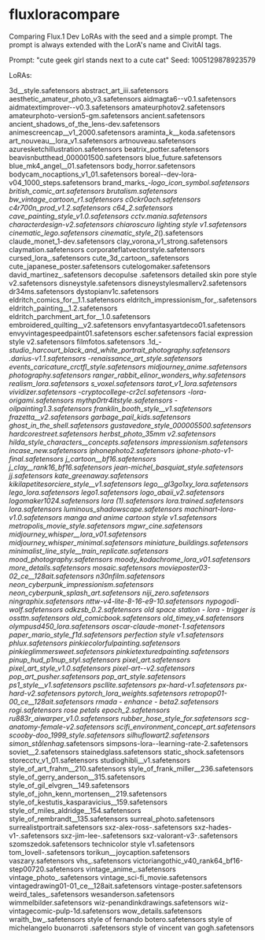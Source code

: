 # fluxloracompare

Comparing Flux.1 Dev LoRAs with the seed and a simple prompt. The prompt is always extended with the LorA's name and CivitAI tags.

Prompt: "cute geek girl stands next to a cute cat"
Seed: 1005129878923579

LoRAs:

3d__style.safetensors
abstract_art_iii.safetensors
aesthetic_amateur_photo_v3.safetensors
aidmagta6--v0.1.safetensors
aidmatextimprover--v0.3.safetensors
amateurphotov2.safetensors
amateurphoto-version5-gm.safetensors
ancient.safetensors
ancient_shadows_of_the_lens-dev.safetensors
animescreencap__v1_2000.safetensors
araminta_k__koda.safetensors
art_nouveau__lora_v1.safetensors
artnouveau.safetensors
azuresketchillustration.safetensors
beatrix_potter.safetensors
beavisnbutthead_000001500.safetensors
blue_future.safetensors
blue_mk4_angel__01.safetensors
body_horror.safetensors
bodycam_nocaptions_v1_01.safetensors
boreal--dev-lora-v04_1000_steps.safetensors
brand_marks_-_logo_icon_symbol.safetensors
british_comic_art.safetensors
brutalism.safetensors
bw_vintage_cartoon_r1.safetensors
c0ckr0ach.safetensors
c4r700n_prod_v1.2.safetensors
c64_2.safetensors
cave_painting_style_v1.0.safetensors
cctv.mania.safetensors
characterdesign-v2.safetensors
chiaroscuro lighting style v1.safetensors
cinematic_lego.safetensors
cinematic_style_2_().safetensors
claude_monet_1-dev.safetensors
clay_vorona_v1_strong.safetensors
claymation.safetensors
corporateflatvectorstyle.safetensors
cursed_lora_.safetensors
cute_3d_cartoon_.safetensors
cute_japanese_poster.safetensors
cutelogomaker.safetensors
david_martinez_.safetensors
decopulse .safetensors
detailed skin pore style v2.safetensors
disneystyle.safetensors
disneystylesmallerv2.safetensors
dr34ms.safetensors
dystopianv1c.safetensors
eldritch_comics_for__1.1.safetensors
eldritch_impressionism_for_.safetensors
eldritch_painting__1.2.safetensors
eldritch_parchment_art_for__1.0.safetensors
embroidered_quilting__v2.safetensors
envyfantasyartdeco01.safetensors
envyvintagespeedpaint01.safetensors
escher.safetensors
facial expression style v2.safetensors
filmfotos.safetensors
.1d_-_studio_harcourt_black_and_white_portrait_photography.safetensors
.darius-v1.1.safetensors
_-_renaissance_art_style.safetensors
_events_caricature_crctfl_style.safetensors
_midjourney_anime.safetensors
_photography.safetensors
_ranger_rabbit_elinor_wonders_why.safetensors
_realism_lora.safetensors
_s_voxel.safetensors
_tarot_v1_lora.safetensors
_vividizer.safetensors
-cryptocollege-cr2cl.safetensors
-lora-origami.safetensors
mythp0rtr4itstyle.safetensors
-oilpainting1.3.safetensors
franklin_booth_style__v1.safetensors
frazetta__v2.safetensors
garbage_pail_kids_.safetensors
ghost_in_the_shell_.safetensors
gustavedore_style_000005500.safetensors
hardcorestreet.safetensors
herbst_photo_35mm v2.safetensors
hilda_style_characters__concepts.safetensors
impressionism.safetensors
incase_new_.safetensors
iphonephoto2.safetensors
iphone-photo-v1-final.safetensors
j_cartoon__bf16.safetensors
j_clay__rank16_bf16.safetensors
jean-michel_basquiat_style.safetensors
jj.safetensors
kate_greenaway.safetensors
kikilapetitesorciere_style__v1.safetensors
lego__gl3go1xy_lora.safetensors
lego_lora.safetensors
lego1.safetensors
logo_abaii_v2.safetensors
logomaker1024.safetensors
lora (1).safetensors
lora._trained.safetensors
lora.safetensors
luminous_shadowscape.safetensors
machinart-_lora-v1.0.safetensors
manga and anime cartoon style v1.safetensors
metropolis_movie_style_.safetensors
mgwr_cine.safetensors
midjourney_whisper__lora_v01.safetensors
midjourney_whisper_minimal.safetensors
miniature_buildings.safetensors
minimalist_line_style__train_replicate.safetensors
mood_photography.safetensors
moody_kodachrome_lora_v01.safetensors
more_details.safetensors
mosaic.safetensors
movieposter03-02_ce__128ait.safetensors
n30nfilm.safetensors
neon_cyberpunk_impressionism_.safetensors
neon_cyberpunk_splash_art_.safetensors
niji_zero.safetensors
ningraphix.safetensors
nttw-v4-lite-8-16-e9-10.safetensors
nypogodi-wolf.safetensors
odkzsb_0.2.safetensors
old space station -  lora - trigger is ossttn.safetensors
old_comicbook_.safetensors
old_timey_v4.safetensors
olympusd450_lora.safetensors
oscar-claude-monet-1.safetensors
paper_mario_style_f1d.safetensors
perfection style v1.safetensors
phlux.safetensors
pinkiecolorfulpainting.safetensors
pinkieglimmersweet.safetensors
pinkietexturedpainting.safetensors
pinup_hud_p1nup_styl_.safetensors
pixel_art_.safetensors
pixel_art_style_v1.0.safetensors
pixel-art--v2.safetensors
pop_art_pusher.safetensors
pop_art_style_.safetensors
ps1_style__v1.safetensors
pscllite.safetensors
px-hard-v1.safetensors
px-hard-v2.safetensors
pytorch_lora_weights.safetensors
retropop01-00_ce__128ait.safetensors
rmada - enhance - beta2.safetensors
rogi.safetensors
rose petals _epoch_2.safetensors
ru883r_aiwarper_v1.0.safetensors
rubber_hose_style_for_.safetensors
scg-anatomy-female-v2.safetensors
scifi_environment_concept_art_.safetensors
scooby-doo_1999_style_.safetensors
silhuflowart2.safetensors
simon_stålenhag_.safetensors
simpsons-lora--learning-rate-2.safetensors
soviet__2.safetensors
stainedglass.safetensors
static_shock.safetensors
storecctv_v1_01.safetensors
studioghibli__v1.safetensors
style_of_art_frahm__210.safetensors
style_of_frank_miller__236.safetensors
style_of_gerry_anderson__315.safetensors
style_of_gil_elvgren__149.safetensors
style_of_john_kenn_mortensen__219.safetensors
style_of_kestutis_kasparavicius__159.safetensors
style_of_miles_aldridge__154.safetensors
style_of_rembrandt__135.safetensors
surreal_photo.safetensors
surrealistportrait.safetensors
sxz-alex-ross-.safetensors
sxz-hades-v1-.safetensors
sxz-jim-lee-.safetensors
sxz-valorant-v3-.safetensors
szomszedok.safetensors
technicolor style v1.safetensors
tom_lovell-.safetensors
torikun__joycaption.safetensors
vaszary.safetensors
vhs_.safetensors
victoriangothic_v40_rank64_bf16-step00720.safetensors
vintage_anime_.safetensors
vintage_photo_.safetensors
vintage_sci-fi_movie.safetensors
vintagedrawing01-01_ce__128ait.safetensors
vintage-poster.safetensors
weird_tales_.safetensors
wesanderson.safetensors
wimmelbilder.safetensors
wiz-penandinkdrawings.safetensors
wiz-vintagecomic-pulp-1d.safetensors
wow_details.safetensors
wraith_bw_.safetensors
style of fernando botero.safetensors
style of michelangelo buonarroti .safetensors
style of vincent van gogh.safetensors

